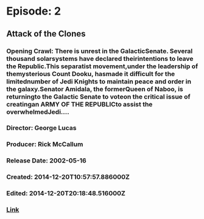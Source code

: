 # Episode: 2
## Attack of the Clones
### Opening Crawl: There is unrest in the GalacticSenate. Several thousand solarsystems have declared theirintentions to leave the Republic.This separatist movement,under the leadership of themysterious Count Dooku, hasmade it difficult for the limitednumber of Jedi Knights to maintain peace and order in the galaxy.Senator Amidala, the formerQueen of Naboo, is returningto the Galactic Senate to voteon the critical issue of creatingan ARMY OF THE REPUBLICto assist the overwhelmedJedi....
### Director: George Lucas
### Producer: Rick McCallum
### Release Date: 2002-05-16
### Created: 2014-12-20T10:57:57.886000Z
### Edited: 2014-12-20T20:18:48.516000Z
### [Link](https://swapi.dev/api/films/5/)